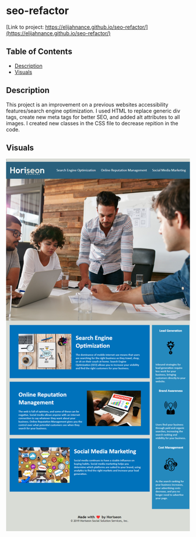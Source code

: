 # seo-refactor

[Link to project: https://elijahnance.github.io/seo-refactor/](https://elijahnance.github.io/seo-refactor/)

## Table of Contents
- [Description](#description)
- [Visuals](#visuals)

## Description
This project is an improvement on a previous websites accessibility features/search engine optimization. I used HTML to replace generic div tags, create new meta tags for better SEO, and added alt attributes to all images. I created new classes in the CSS file to decrease repition in the code.

## Visuals
![screenshot](assets/images/seo-screenshot.png)